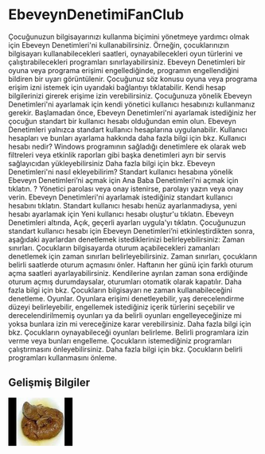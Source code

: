 # EbeveynDenetimiFanClub
Çocuğunuzun bilgisayarınızı kullanma biçimini yönetmeye yardımcı olmak için Ebeveyn Denetimleri'ni kullanabilirsiniz.  Örneğin, çocuklarınızın bilgisayarı kullanabilecekleri saatleri, oynayabilecekleri oyun türlerini ve çalıştırabilecekleri programları sınırlayabilirsiniz.   Ebeveyn Denetimleri bir oyuna veya programa erişimi engellediğinde, programın engellendiğini bildiren bir uyarı görüntülenir.  Çocuğunuz söz konusu oyuna veya programa erişim izni istemek için uyarıdaki bağlantıyı tıklatabilir. Kendi hesap bilgilerinizi girerek erişime izin verebilirsiniz.  Çocuğunuza yönelik Ebeveyn Denetimleri'ni ayarlamak için kendi yönetici kullanıcı hesabınızı kullanmanız gerekir.  Başlamadan önce, Ebeveyn Denetimleri'ni ayarlamak istediğiniz her çocuğun standart bir kullanıcı hesabı olduğundan emin olun.  Ebeveyn Denetimleri yalnızca standart kullanıcı hesaplarına uygulanabilir. Kullanıcı hesapları ve bunları ayarlama hakkında daha fazla bilgi için bkz.  Kullanıcı hesabı nedir?  Windows programının sağladığı denetimlere ek olarak web filtreleri veya etkinlik raporları gibi başka denetimleri ayrı bir servis sağlayıcıdan yükleyebilirsiniz Daha fazla bilgi için bkz. Ebeveyn Denetimleri'ni nasıl ekleyebilirim?  Standart kullanıcı hesabına yönelik Ebeveyn Denetimleri’ni açmak için Ana Baba Denetimleri'ni açmak için tıklatın. ?  Yönetici parolası veya onay istenirse, parolayı yazın veya onay verin.  Ebeveyn Denetimleri'ni ayarlamak istediğiniz standart kullanıcı hesabını tıklatın. Standart kullanıcı hesabı henüz ayarlanmadıysa, yeni hesabı ayarlamak için Yeni kullanıcı hesabı oluştur'u tıklatın.  Ebeveyn Denetimleri altında, Açık, geçerli ayarları uygula'yı tıklatın.  Çocuğunuzun standart kullanıcı hesabı için Ebeveyn Denetimleri’ni etkinleştirdikten sonra, aşağıdaki ayarlardan denetlemek istediklerinizi belirleyebilirsiniz:  Zaman sınırları. Çocukların bilgisayarda oturum açabilecekleri zamanları denetlemek için zaman sınırları belirleyebilirsiniz. Zaman sınırları,  çocukların belirli saatlerde oturum açmasını önler. Haftanın her günü için farklı oturum açma saatleri ayarlayabilirsiniz. Kendilerine ayrılan zaman sona erdiğinde  oturum açmış durumdaysalar, oturumları otomatik olarak kapatılır. Daha fazla bilgi için bkz. Çocukların bilgisayarı ne zaman kullanabileceğini denetleme.   Oyunlar. Oyunlara erişimi denetleyebilir, yaş derecelendirme düzeyi belirleyebilir, engellemek istediğiniz içerik türlerini seçebilir ve derecelendirilmemiş oyunları  ya da belirli oyunları engelleyeceğinize mi yoksa bunlara izin mi vereceğinize karar verebilirsiniz. Daha fazla bilgi için bkz. Çocukların oynayabileceği oyunları  belirleme.   Belirli programlara izin verme veya bunları engelleme. Çocukların istemediğiniz programları çalıştırmasını önleyebilirsiniz. Daha fazla bilgi için bkz. Çocukların  belirli programları kullanmasını önleme.

## Gelişmiş Bilgiler

![alt text](https://raw.githubusercontent.com/OmerAnlamaz/EbeveynDenetimiFanClub/master/imagesCAZ9Q24A.jpg "ANAN")
